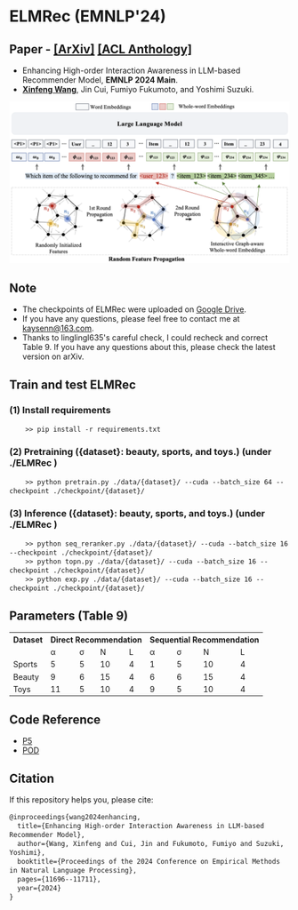 # ELMRec (EMNLP'24)
## Paper - [[ArXiv]](https://arxiv.org/pdf/2409.19979) [[ACL Anthology]](https://aclanthology.org/2024.emnlp-main.653/)
- Enhancing High-order Interaction Awareness in LLM-based Recommender Model, **EMNLP 2024 Main**.
- [**Xinfeng Wang**](https://wangxfng.github.io/), Jin Cui, Fumiyo Fukumoto, and Yoshimi Suzuki.

![LOGO](./build-resources/framework.png)


## Note
- The checkpoints of ELMRec were uploaded on [Google Drive](https://drive.google.com/drive/folders/131UDvFsUbJHr-G1um4XUNpMfvIJ54FMj?usp=sharing).
- If you have any questions, please feel free to contact me at kaysenn@163.com.
- Thanks to linglingl635's careful check, I could recheck and correct Table 9. If you have any questions about this, please check the latest version on arXiv.


## Train and test ELMRec
### (1) Install requirements 
        >> pip install -r requirements.txt

### (2) Pretraining ({dataset}: beauty, sports, and toys.) (under ./ELMRec )
        >> python pretrain.py ./data/{dataset}/ --cuda --batch_size 64 --checkpoint ./checkpoint/{dataset}/

### (3) Inference ({dataset}: beauty, sports, and toys.) (under ./ELMRec )
        >> python seq_reranker.py ./data/{dataset}/ --cuda --batch_size 16 --checkpoint ./checkpoint/{dataset}/
        >> python topn.py ./data/{dataset}/ --cuda --batch_size 16 --checkpoint ./checkpoint/{dataset}/
        >> python exp.py ./data/{dataset}/ --cuda --batch_size 16 --checkpoint ./checkpoint/{dataset}/

## Parameters (Table 9)
<table>
  <tr>
    <th>Dataset</th>
    <th colspan="4">Direct Recommendation</th>
    <th colspan="4">Sequential Recommendation</th>
  </tr>
  <tr>
    <td></td>
    <td>α</td>
    <td>σ</td>
    <td>N</td>
    <td>L</td>
    <td>α</td>
    <td>σ</td>
    <td>N</td>
    <td>L</td>
  </tr>
  <tr>
    <td>Sports</td>
    <td>5</td>
    <td>5</td>
    <td>10</td>
    <td>4</td>
    <td>1</td>
    <td>5</td>
    <td>10</td>
    <td>4</td>
  </tr>
  <tr>
    <td>Beauty</td>
    <td>9</td>
    <td>6</td>
    <td>15</td>
    <td>4</td>
    <td>6</td>
    <td>6</td>
    <td>15</td>
    <td>4</td>
  </tr>
  <tr>
    <td>Toys</td>
    <td>11</td>
    <td>5</td>
    <td>10</td>
    <td>4</td>
    <td>9</td>
    <td>5</td>
    <td>10</td>
    <td>4</td>
  </tr>
</table>



## Code Reference
- [P5](https://github.com/jeykigung/P5)
- [POD](https://github.com/lileipisces/POD)


## Citation
If this repository helps you, please cite:

    @inproceedings{wang2024enhancing,
      title={Enhancing High-order Interaction Awareness in LLM-based Recommender Model},
      author={Wang, Xinfeng and Cui, Jin and Fukumoto, Fumiyo and Suzuki, Yoshimi},
      booktitle={Proceedings of the 2024 Conference on Empirical Methods in Natural Language Processing},
      pages={11696--11711},
      year={2024}
    }

